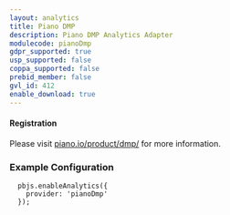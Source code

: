 ```yaml
---
layout: analytics
title: Piano DMP
description: Piano DMP Analytics Adapter
modulecode: pianoDmp
gdpr_supported: true
usp_supported: false
coppa_supported: false
prebid_member: false
gvl_id: 412
enable_download: true
---
```


#### Registration

Please visit [piano.io/product/dmp/](https://piano.io/product/dmp/) for more information.

### Example Configuration

```
  pbjs.enableAnalytics({
    provider: 'pianoDmp'
  });
```
